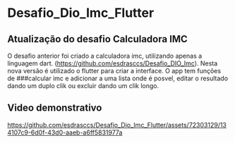 # Desafio_Dio_Imc_Flutter

## Atualização do desafio Calculadora IMC
O desafio anterior foi criado a calculadora imc, utilizando apenas a linguagem dart. (https://github.com/esdrasccs/Desafio_DIO_Imc). Nesta nova versão é utilizado o flutter para criar a interface.  O app tem funções de ###calcular imc e adicionar a uma lista
onde é posvel, editar o resultado dando um duplo clik ou excluir dando um clik longo.

## Video demonstrativo
https://github.com/esdrasccs/Desafio_Dio_Imc_Flutter/assets/72303129/134107c9-6d0f-43d0-aaeb-a6ff5831977a

